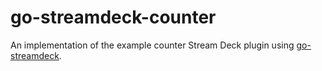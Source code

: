 # go-streamdeck-counter

An implementation of the example counter Stream Deck plugin using [go-streamdeck](https://github.com/cliffrowley/go-streamdeck).